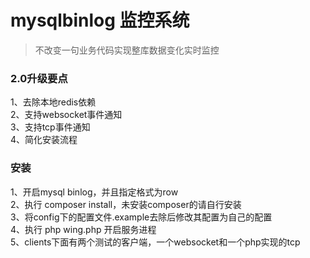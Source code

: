 mysqlbinlog 监控系统
====
>不改变一句业务代码实现整库数据变化实时监控

### 2.0升级要点
1、去除本地redis依赖    
2、支持websocket事件通知    
3、支持tcp事件通知    
4、简化安装流程  
   
### 安装
1、开启mysql binlog，并且指定格式为row        
2、执行 composer install，未安装composer的请自行安装          
3、将config下的配置文件.example去除后修改其配置为自己的配置     
4、执行 php wing.php 开启服务进程      
5、clients下面有两个测试的客户端，一个websocket和一个php实现的tcp         
